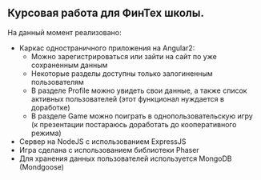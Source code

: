 Курсовая работа для ФинТех школы.
-----------------------------------
На данный момент реализовано:
* Каркас одностраничного приложения на Angular2:
    * Можно зарегистрироваться или зайти на сайт по уже сохраненным данным
    * Некоторые разделы доступны только залогиненным пользователям
    * В разделе Profile можно увидеть свои данные, а также список активных пользователей (этот функционал нуждается в доработке)
    * В разделе Game можно поиграть в однопользовательскую игру (к презентации постараюсь доработать до кооперативного режима)
* Сервер на NodeJS с использованием ExpressJS
* Игра сделана с использованием библиотеки Phaser
* Для хранения данных пользователей используется MongoDB (Mondgoose)

